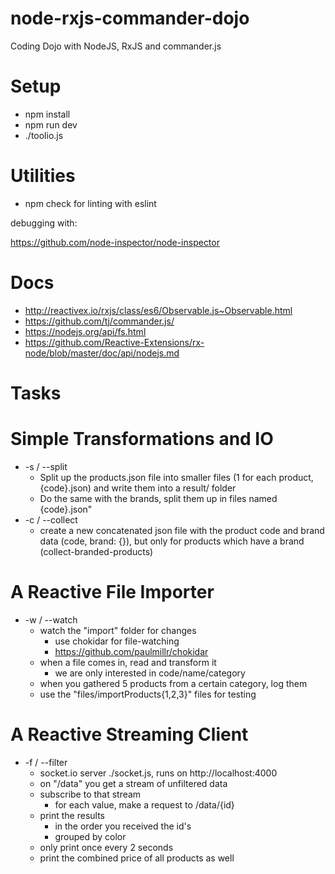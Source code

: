 # node-rxjs-commander-dojo
Coding Dojo with NodeJS, RxJS and commander.js

# Setup

- npm install
- npm run dev
- ./toolio.js

# Utilities
- npm check for linting with eslint

debugging with:

https://github.com/node-inspector/node-inspector

# Docs
- http://reactivex.io/rxjs/class/es6/Observable.js~Observable.html
- https://github.com/tj/commander.js/
- https://nodejs.org/api/fs.html
- https://github.com/Reactive-Extensions/rx-node/blob/master/doc/api/nodejs.md

# Tasks

# Simple Transformations and IO

-  -s / --split
    - Split up the products.json file into smaller files (1 for each product, {code}.json) and write them into a result/ folder
    - Do the same with the brands, split them up in files named {code}.json"
-  -c / --collect
    - create a new concatenated json file with the product code and brand data (code, brand: {}), but only for products which have a brand (collect-branded-products)

# A Reactive File Importer

- -w / --watch
    - watch the "import" folder for changes
        - use chokidar for file-watching
        - https://github.com/paulmillr/chokidar
    - when a file comes in, read and transform it
        - we are only interested in code/name/category
    - when you gathered 5 products from a certain category, log them
    - use the "files/importProducts{1,2,3}" files for testing

# A Reactive Streaming Client

- -f / --filter
    - socket.io server ./socket.js, runs on http://localhost:4000 
    - on "/data" you get a stream of unfiltered data
    - subscribe to that stream
        - for each value, make a request to /data/{id}
    - print the results
        - in the order you received the id's
        - grouped by color
    - only print once every 2 seconds
    - print the combined price of all products as well

